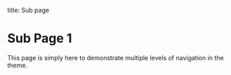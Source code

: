 title: Sub page

# Sub Page 1

This page is simply here to demonstrate multiple levels of navigation in the
theme.
